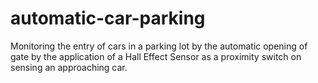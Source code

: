 # automatic-car-parking
Monitoring the entry of cars in a parking lot by the automatic opening of gate by the application of a Hall Effect Sensor as a proximity switch on sensing an approaching car.
